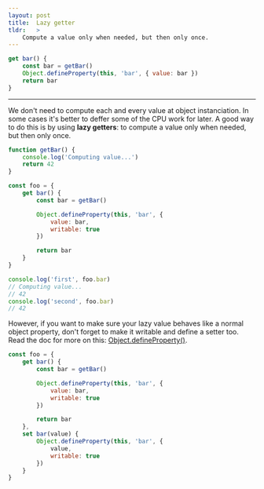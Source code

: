 ```yaml
---
layout: post
title:  Lazy getter
tldr:   >
    Compute a value only when needed, but then only once.
---
```


``` javascript
get bar() {
    const bar = getBar()
    Object.defineProperty(this, 'bar', { value: bar })
    return bar
}
```

<hr>

We don't need to compute each and every value at object instanciation. In some cases it's better to deffer some of the CPU work for later. A good way to do this is by using **lazy getters**: to compute a value only when needed, but then only once.

``` javascript
function getBar() { 
    console.log('Computing value...')
    return 42 
}

const foo = {
    get bar() {
        const bar = getBar()

        Object.defineProperty(this, 'bar', {
            value: bar,
            writable: true
        })

        return bar
    }
} 

console.log('first', foo.bar)
// Computing value...
// 42
console.log('second', foo.bar)
// 42
```

However, if you want to make sure your lazy value behaves like a normal object property, don't forget to make it writable and define a setter too. Read the doc for more on this: [Object.defineProperty()](https://developer.mozilla.org/en-US/docs/Web/JavaScript/Reference/Global_Objects/Object/defineProperty).
``` javascript
const foo = {
    get bar() {
        const bar = getBar()

        Object.defineProperty(this, 'bar', {
            value: bar,
            writable: true
        })

        return bar
    },
    set bar(value) {
        Object.defineProperty(this, 'bar', {
            value,
            writable: true
        })
    }
} 
```